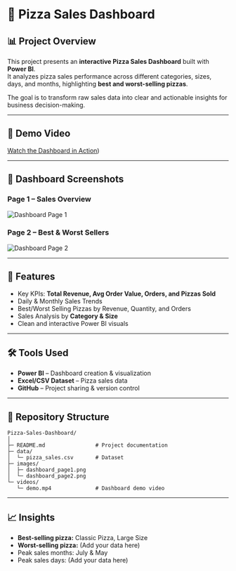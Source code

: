 # 🍕 Pizza Sales Dashboard

## 📊 Project Overview
This project presents an **interactive Pizza Sales Dashboard** built with **Power BI**.  
It analyzes pizza sales performance across different categories, sizes, days, and months, highlighting **best and worst-selling pizzas**.

The goal is to transform raw sales data into clear and actionable insights for business decision-making.

---

## 🎥 Demo Video
[Watch the Dashboard in Action](https://github.com/AboubakerRiahi/Pizza-Sales-Dashboard-Power-BI/blob/main/dashboard_demo.mp4))

---

## 📸 Dashboard Screenshots
### Page 1 – Sales Overview
![Dashboard Page 1](images/dashboard_page1.png)

### Page 2 – Best & Worst Sellers
![Dashboard Page 2](images/dashboard_page2.png)

---

## 🚀 Features
- Key KPIs: **Total Revenue, Avg Order Value, Orders, and Pizzas Sold**
- Daily & Monthly Sales Trends
- Best/Worst Selling Pizzas by Revenue, Quantity, and Orders
- Sales Analysis by **Category & Size**
- Clean and interactive Power BI visuals

---

## 🛠 Tools Used
- **Power BI** – Dashboard creation & visualization
- **Excel/CSV Dataset** – Pizza sales data
- **GitHub** – Project sharing & version control

---

## 📂 Repository Structure
```
Pizza-Sales-Dashboard/
│
├─ README.md                # Project documentation
├─ data/
│  └─ pizza_sales.csv       # Dataset
├─ images/
│  ├─ dashboard_page1.png
│  └─ dashboard_page2.png
└─ videos/
   └─ demo.mp4              # Dashboard demo video
```

---

## 📈 Insights
- **Best-selling pizza:** Classic Pizza, Large Size
- **Worst-selling pizza:** (Add your data here)
- Peak sales months: July & May
- Peak sales days: (Add your data here)

